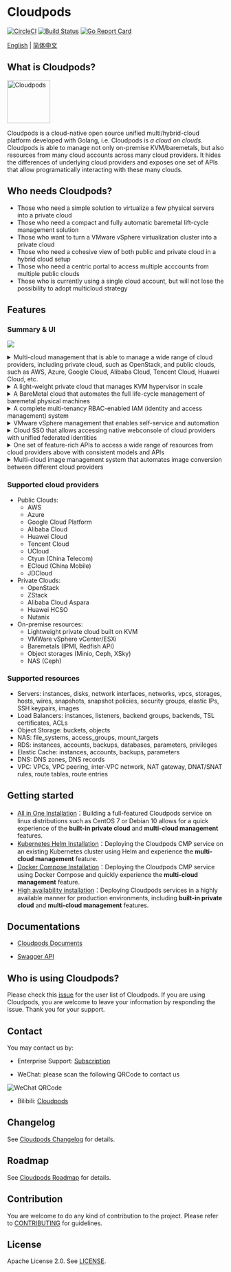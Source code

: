 # Cloudpods

[![CircleCI](https://circleci.com/gh/yunionio/cloudpods.svg?style=svg)](https://circleci.com/gh/yunionio/cloudpods)
[![Build Status](https://travis-ci.com/yunionio/cloudpods.svg?branch=master)](https://travis-ci.com/yunionio/cloudpods/branches)
[![Go Report Card](https://goreportcard.com/badge/github.com/yunionio/cloudpods)](https://goreportcard.com/report/github.com/yunionio/cloudpods)

[English](./README.md) | [简体中文](./README-CN.md)

## What is Cloudpods?

<img src="https://www.cloudpods.org/images/cloudpods_logo_green.png" alt="Cloudpods" height="100">

Cloudpods is a cloud-native open source unified multi/hybrid-cloud platform developed with Golang, i.e. Cloudpods is *a cloud on clouds*. Cloudpods is able to manage not only on-premise KVM/baremetals, but also resources from many cloud accounts across many cloud providers. It hides the differences of underlying cloud providers and exposes one set of APIs that allow programatically interacting with these many clouds.

## Who needs Cloudpods?

* Those who need a simple solution to virtualize a few physical servers into a private cloud
* Those who need a compact and fully automatic baremetal lift-cycle management solution
* Those who want to turn a VMware vSphere virtualization cluster into a private cloud
* Those who need a cohesive view of both public and private cloud in a hybrid cloud setup
* Those who need a centric portal to access multiple acccounts from multiple public clouds
* Those who is currently using a single cloud account, but will not lose the possibility to adopt multicloud strategy

## Features

### Summary & UI

![](https://www.cloudpods.org/zh/docs/introduce/images/interface1.gif)

<details>
  <summary>
  Multi-cloud management that is able to manage a wide range of cloud providers, including private cloud, such as OpenStack, and public clouds, such as AWS, Azure, Google Cloud, Alibaba Cloud, Tencent Cloud, Huawei Cloud, etc.
  </summary>
  <ul>
    <li>
      <p>Cloud account create form</p>
      <img src="https://www.cloudpods.org/zh/docs/practice/images/cloudselect.png" alt="multi cloud management">
    </li>
    <li>
      <p>Cloud accounts list</p>
      <img src="https://i.imgur.com/Q0LipfI.png" alt="cloud account list">
    </li>
    <li>
      <p>Multi public cloud VM list</p>
      <img src="https://www.cloudpods.org/zh/docs/practice/images/publicvmlist.png">
    </li>
  </ul>
</details>

<details>
  <summary>
  A light-weight private cloud that manages KVM hypervisor in scale
  </summary>
  <ul>
    <li>
      <p>VM instances list</p>
      <img src="https://i.imgur.com/DbkRUoo.png">
    </li>
    <li>
      <p>Create VM instance form</p>
      <img src="https://www.cloudpods.org/zh/docs/practice/images/createkvmvm1.png">
      <img src="https://www.cloudpods.org/zh/docs/practice/images/createkvmvm2.png">
    </li>
    <li>
      <p>VNC and SSH login page</p>
      <img src="https://i.imgur.com/m0rkeQ3.png">
    </li>
    <li>
      <p>Host list</p>
      <img src="https://imgur.com/i509t5a.png">
    </li>
    <li>
      <p>Image template list</p>
      <img src="https://imgur.com/UVFLGi2.png">
    </li>
    <li>
      <p>VPC list</p>
      <img src="https://www.cloudpods.org/zh/docs/practice/images/vpclist.png">
    </li>
    <li>
      <p>Wire list (Classic Network)</p>
      <img src="https://www.cloudpods.org/zh/docs/practice/images/wirelist.png">
    </li>
    <li>
      <p>IPsubnet list</p>
      <img src="https://www.cloudpods.org/zh/docs/practice/images/ipsubnetlist.png">
    </li> 
    <li>
      <p>Eip list (VPC Network)</p>
      <img src="https://www.cloudpods.org/zh/docs/practice/images/vpclist.png">
    </li>
    <li>
      <p>LB list</p>
      <img src="https://www.cloudpods.org/zh/docs/practice/images/lblist.png">
    </li>   
  </ul>
</details>

<details>
  <summary>
  A BareMetal cloud that automates the full life-cycle management of baremetal physical machines
  </summary>
  <ul>
    <li>
      <p>BareMetal list</p>
      <img src="https://www.cloudpods.org/zh/docs/practice/images/physicalmachinelist.png">
    </li>
    <li>
      <p>Baremetal Management</p>
      <img src="https://www.cloudpods.org/zh/docs/practice/images/addphysicalmachine.png">
    </li>
    <li>
      <p>Create OS on BareMetal</p>
      <img src="https://www.cloudpods.org/zh/docs/practice/images/createbaremetal.png">
    </li>
    <li>ARM64 baremetal supported</li>
  </ul>
</details>

<details>
  <summary>
  A complete multi-tenancy RBAC-enabled IAM (identity and access management) system
  </summary>
  <ul>
    <li>
      <p>sql, LDAP supported</p>
      <img src="https://www.cloudpods.org/zh/docs/practice/images/idplist.png">
    </li>
    <li>
      <p>Multi-tenancy system, include domain, project, group, user, role, policy</p>
      <img src="https://www.cloudpods.org/zh/docs/practice/images/domainlist.png">
      <img src="https://www.cloudpods.org/zh/docs/practice/images/projectlist.png">
      <img src="https://www.cloudpods.org/zh/docs/practice/images/grouplist.png">
      <img src="https://www.cloudpods.org/zh/docs/practice/images/userlist.png">
      <img src="https://www.cloudpods.org/zh/docs/practice/images/rolelist.png">
      <img src="https://www.cloudpods.org/zh/docs/practice/images/policylist.png">
  </ul>
</details>

<details>
  <summary>
  VMware vSphere management that enables self-service and automation
  </summary>
  <ul>
    <li>
      <p>Add VMware account</p>
      <img src="https://www.cloudpods.org/zh/docs/practice/images/createvmware.png">
    </li>
    <li>
      <p>VMware account list</p>
      <img src="https://www.cloudpods.org/zh/docs/practice/images/vmwarelist.png">
    </li>
    <li>
      <p>Automatic creation of wire</p>
      <img src="https://www.cloudpods.org/zh/docs/practice/images/vmwarewirelist.png">
    </li>
    <li>
      <p>Automatic creation of ipsubnet</p>
      <img src="https://www.cloudpods.org/zh/docs/practice/images/vmwareipsubnetlist.png">
    </li>
    <li>
      <p>Create a VMware VM instance</p>
      <img src="https://www.cloudpods.org/zh/docs/practice/images/createvmwarevm1.png">
      <img src="https://www.cloudpods.org/zh/docs/practice/images/createvmwarevm2.png">
    </li>
  </ul>
</details>


<details>
  <summary>
  Cloud SSO that allows accessing native webconsole of cloud providers with unified federated identities
  </summary>
  <ul>
    <li>
      <p>Enable the SSO login function of the cloud account (aliyun as an example)</p>
      <img src="https://www.cloudpods.org/zh/docs/practice/images/enablecloudsso.png">
    </li>
    <li>
      <p>create saml users</p>
      <img src="https://www.cloudpods.org/zh/docs/practice/images/addsamluser.png">
    </li>
    <li>
      <p>Cloud SSO entry</p>
      <img src="https://www.cloudpods.org/zh/docs/practice/images/cloudssoentry.png">
    </li>
    <li>
      <p>Cloud SSO - SSO login user</p>
      <img src="https://www.cloudpods.org/zh/docs/practice/images/cloudsamluser.png">
    </li>
    <li>
      <p>Sign in to the public cloud platform with SSO</p>
    </li>
  </ul>
</details>

<details>
  <summary>
  One set of feature-rich APIs to access a wide range of resources from cloud providers above with consistent models and APIs
  </summary>
</details>

<details>
  <summary>
  Multi-cloud image management system that automates image conversion between different cloud providers
  </summary>
</details>

### Supported cloud providers

* Public Clouds:
  * AWS
  * Azure
  * Google Cloud Platform
  * Alibaba Cloud
  * Huawei Cloud
  * Tencent Cloud
  * UCloud
  * Ctyun (China Telecom)
  * ECloud (China Mobile)
  * JDCloud
* Private Clouds:
  * OpenStack
  * ZStack
  * Alibaba Cloud Aspara
  * Huawei HCSO
  * Nutanix
* On-premise resources:
  * Lightweight private cloud built on KVM
  * VMWare vSphere vCenter/ESXi
  * Baremetals (IPMI, Redfish API)
  * Object storages (Minio, Ceph, XSky)
  * NAS (Ceph)

### Supported resources

* Servers: instances, disks, network interfaces, networks, vpcs, storages, hosts, wires, snapshots, snapshot policies, security groups, elastic IPs, SSH keypairs, images
* Load Balancers: instances, listeners, backend groups, backends, TSL certificates, ACLs
* Object Storage: buckets, objects
* NAS: file_systems, access_groups, mount_targets
* RDS: instances, accounts, backups, databases, parameters, privileges
* Elastic Cache: instances, accounts, backups, parameters
* DNS: DNS zones, DNS records
* VPC: VPCs, VPC peering, inter-VPC network, NAT gateway, DNAT/SNAT rules, route tables, route entries

## Getting started

- [All in One Installation](https://www.cloudpods.org/zh/docs/quickstart/allinone-converge/)：Building a full-featured Cloudpods service on linux distributions such as CentOS 7 or Debian 10 allows for a quick experience of the **built-in private cloud** and **multi-cloud management** features.
- [Kubernetes Helm Installation](https://www.cloudpods.org/zh/docs/quickstart/k8s/)：Deploying the Cloudpods CMP service on an existing Kubernetes cluster using Helm and experience the **multi-cloud management** feature.
- [Docker Compose Installation](https://www.cloudpods.org/zh/docs/quickstart/docker-compose/)：Deploying the Cloudpods CMP service using Docker Compose and quickly experience the **multi-cloud management** feature.
- [High availability installation](https://www.cloudpods.org/zh/docs/setup/ha-ce/)：Deploying Cloudpods services in a highly available manner for production environments, including **built-in private cloud** and **multi-cloud management** features.

## Documentations

* [Cloudpods Documents](https://www.cloudpods.org/en)

* [Swagger API](https://www.cloudpods.org/en/docs/swagger/)


## Who is using Cloudpods?

Please check this [issue](https://github.com/yunionio/cloudpods/issues/11427) for the user list of Cloudpods. If you are using Cloudpods, you are welcome to leave your information by responding the issue. Thank you for your support.

## Contact

You may contact us by:

* Enterprise Support: [Subscription](https://www.yunion.cn/subscription/index.html)

* WeChat: please scan the following QRCode to contact us

<img src="https://www.cloudpods.org/images/contact_me_qr_20230321.png" alt="WeChat QRCode">

* Bilibili: [Cloudpods](https://space.bilibili.com/3493131737631540/)

## Changelog

See [Cloudpods Changelog](https://www.cloudpods.org/en/docs/changelog/) for details.

## Roadmap

See [Cloudpods Roadmap](https://www.cloudpods.org/en/docs/roadmap/) for details.

## Contribution

You are welcome to do any kind of contribution to the project. Please refer to [CONTRIBUTING](./CONTRIBUTING.md) for guidelines.

## License

Apache License 2.0. See [LICENSE](./LICENSE).
